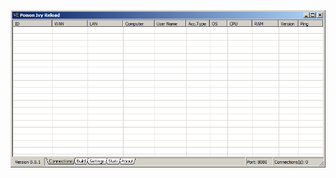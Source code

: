 ![Screenshot](https://raw.githubusercontent.com/Cryakl/Ultimate-RAT-Collection/refs/heads/main/PoisonIvy/Poison%20Ivy%20Reload/Screenshot.png)
